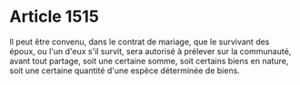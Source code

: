 # Article 1515

Il peut être convenu, dans le contrat de mariage, que le survivant des époux, ou l'un d'eux s'il survit, sera autorisé à prélever sur la communauté, avant tout partage, soit une certaine somme, soit certains biens en nature, soit une certaine quantité d'une espèce déterminée de biens.
